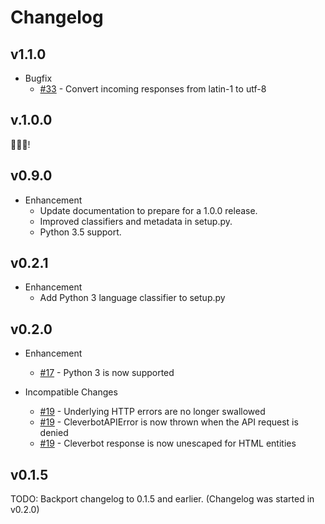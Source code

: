 # Changelog

## v1.1.0

* Bugfix
  * [#33](https://github.com/folz/cleverbot.py/pull/33) - Convert incoming responses from latin-1 to utf-8

## v.1.0.0

🎉🎈🎊!

## v0.9.0

* Enhancement
  * Update documentation to prepare for a 1.0.0 release.
  * Improved classifiers and metadata in setup.py.
  * Python 3.5 support.

## v0.2.1

* Enhancement
  * Add Python 3 language classifier to setup.py

## v0.2.0

* Enhancement
  * [#17](https://github.com/folz/cleverbot.py/issues/17) - Python 3 is now supported

* Incompatible Changes
  * [#19](https://github.com/folz/cleverbot.py/issues/19) - Underlying HTTP errors are no longer swallowed
  * [#19](https://github.com/folz/cleverbot.py/issues/19) - CleverbotAPIError is now thrown when the API request is denied
  * [#19](https://github.com/folz/cleverbot.py/issues/19) - Cleverbot response is now unescaped for HTML entities


## v0.1.5

TODO: Backport changelog to 0.1.5 and earlier. (Changelog was started in v0.2.0)
